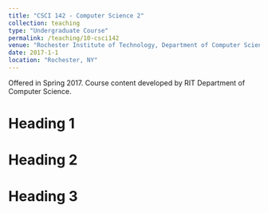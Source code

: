 ```yaml
---
title: "CSCI 142 - Computer Science 2"
collection: teaching
type: "Undergraduate Course"
permalink: /teaching/10-csci142
venue: "Rochester Institute of Technology, Department of Computer Science"
date: 2017-1-1
location: "Rochester, NY"
---
```


Offered in Spring 2017. Course content developed by RIT Department of Computer Science.

Heading 1
======

Heading 2
======

Heading 3
======

